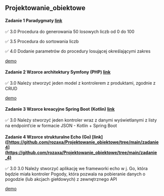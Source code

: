 ## Projektowanie_obiektowe

#### Zadanie 1 Paradygmaty [link](https://github.com/rozaxa/Projektowanie_obiektowe/tree/main/zadanie_1)

✅ 3.0 Procedura do generowania 50 losowych liczb od 0 do 100

✅ 3.5 Procedura do sortowania liczb

✅ 4.0 Dodanie parametrów do procedury losującej określającymi zakres

[demo](https://github.com/rozaxa/Projektowanie_obiektowe/blob/main/demos/zadanie_1.mov)


#### Zadanie 2 Wzorce architektury Symfony (PHP) [link](https://github.com/rozaxa/Projektowanie_obiektowe/tree/main/zadanie_2)

✅  3.0 Należy stworzyć jeden model z kontrolerem z produktami, zgodnie z
CRUD

[demo](https://github.com/rozaxa/Projektowanie_obiektowe/blob/main/demos/zadanie_2.mov)

#### Zadanie 3 Wzorce kreacyjne Spring Boot (Kotlin) [link](https://github.com/rozaxa/Projektowanie_obiektowe/tree/main/zadanie3)

✅  3.0 Należy stworzyć jeden kontroler wraz z danymi wyświetlanymi z
listy na endpoint’cie w formacie JSON - Kotlin + Spring Boot

#### Zadanie 4 Wzorce strukturalne Echo (Go) [link]([https://github.com/rozaxa/Projektowanie_obiektowe/tree/main/zadanie4](https://github.com/rozaxa/Projektowanie_obiektowe/tree/main/zadanie_4)

✅  3.0 3.0 Należy stworzyć aplikację we frameworki echo w j. Go, która będzie
miała kontroler Pogody, która pozwala na pobieranie danych o pogodzie
(lub akcjach giełdowych) z zewnętrznego API

[demo](https://github.com/rozaxa/Projektowanie_obiektowe/blob/main/demos/zadanie_4.mov)


